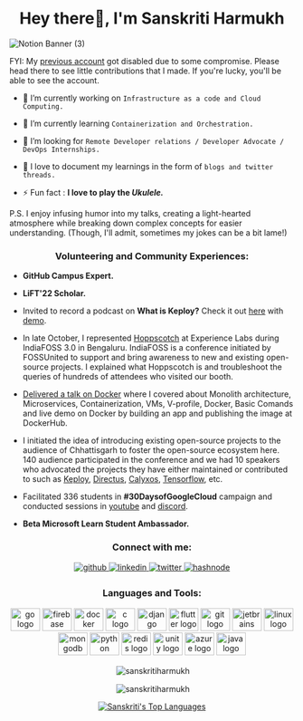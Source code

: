 
<h1 align="center">Hey there👋, I'm Sanskriti Harmukh </h1>



![Notion Banner (3)](https://github.com/Sanskriti-Harmukh/Sanskriti-Harmukh/assets/165848320/23bff20c-62d1-409f-b4ea-3e968ded0a7b)

FYI: My [previous account](https://github.com/Sanskriti-Harmukh) got disabled due to some compromise. Please head there to see little contributions that I made. If you're lucky, you'll be able to see the account.

- 🔭 I’m currently working on `Infrastructure as a code and Cloud Computing.`

- 🌱 I’m currently learning `Containerization and Orchestration.`

- 🤝 I’m looking for `Remote Developer relations / Developer Advocate / DevOps Internships.`

- 📝 I love to document my learnings in the form of `blogs and twitter threads.`

- ⚡ Fun fact : **I love to play the *Ukulele.***

P.S. I enjoy infusing humor into my talks, creating a light-hearted atmosphere while breaking down complex concepts for easier understanding. (Though, I'll admit, sometimes my jokes can be a bit lame!)



<h3 align="center">Volunteering and Community Experiences:</h3>
<p align="center">
  
- **GitHub Campus Expert.**
  
- **LiFT'22 Scholar.**
  
- Invited to record a podcast on **What is Keploy?** Check it out [here](https://youtu.be/w9Wk0PgMUmc) with [demo](https://www.youtube.com/watch?v=0stKYDXYM94).

- In late October, I represented [Hoppscotch](https://github.com/hoppscotch/hoppscotch) at Experience Labs during IndiaFOSS 3.0 in Bengaluru. IndiaFOSS is a conference initiated by FOSSUnited to support and bring awareness to new and existing open-source projects. I explained what Hoppscotch is and troubleshoot the queries of hundreds of attendees who visited our booth.

- [Delivered a talk on Docker](https://www.linkedin.com/feed/update/urn:li:activity:7050766875982520320) where I covered about Monolith architecture, Microservices, Containerization, VMs, V-profile, Docker, Basic Comands and live demo on Docker by building an app and publishing the image at DockerHub.

- I initiated the idea of introducing existing open-source projects to the audience of Chhattisgarh to foster the open-source ecosystem here. 140 audience participated in the conference and we had 10 speakers who advocated the projects they have either maintained or contributed to such as [Keploy](https://github.com/keploy/keploy), [Directus](https://github.com/directus/directus), [Calyxos](https://github.com/CalyxOS/calyxos), [Tensorflow](https://github.com/tensorflow/tensorflow), etc.

- Facilitated 336 students in **#30DaysofGoogleCloud** campaign and conducted sessions in [youtube](https://youtu.be/bmtzwh6JuPQ) and [discord](https://discord.com/invite/MEu92PcNnP). 
  
- **Beta Microsoft Learn Student Ambassador.**
  

  


<h3 align="center">Connect with me:</h3>
<div align="center">
<a href="https://github.com/Sanskriti-Harmukh" target="_blank">
<img src=https://img.shields.io/badge/github-%2324292e.svg?&style=for-the-badge&logo=github&logoColor=white alt=github style="margin-bottom: 5px;" />
</a>
<a href="https://linkedin.com/in/sanskriti-harmukh" target="_blank">
<img src=https://img.shields.io/badge/linkedin-%231E77B5.svg?&style=for-the-badge&logo=linkedin&logoColor=white alt=linkedin style="margin-bottom: 5px;" />
</a>
<a href="https://twitter.com/Senzkriti" target="_blank">
<img src=https://img.shields.io/badge/twitter-%2300acee.svg?&style=for-the-badge&logo=twitter&logoColor=white alt=twitter style="margin-bottom: 5px;" />
</a>
<a href="https://dev.to/sanskritiharmukh" target="_blank">
<img src=https://img.shields.io/badge/dev.to-%232962FF.svg?&style=for-the-badge&logo=Dev&logoColor=white alt=hashnode style="margin-bottom: 5px;" />
</a>  
</div>  


<h3 align="center">Languages and Tools:</h3>
<div align="center">
  <img src="https://cdn.jsdelivr.net/gh/devicons/devicon/icons/go/go-original.svg" height="40" width="52" alt="go logo"  />
  <img src="https://cdn.jsdelivr.net/gh/devicons/devicon/icons/firebase/firebase-plain-wordmark.svg" height="40" width="52" alt="firebase logo"  />
  <img src="https://cdn.jsdelivr.net/gh/devicons/devicon/icons/docker/docker-plain-wordmark.svg" height="40" width="52" alt="docker logo"  />
  <img src="https://cdn.jsdelivr.net/gh/devicons/devicon/icons/c/c-original.svg" height="40" width="52" alt="c logo"  />
  <img src="https://cdn.jsdelivr.net/gh/devicons/devicon/icons/django/django-plain.svg" height="40" width="52" alt="django logo"  />
  <img src="https://cdn.jsdelivr.net/gh/devicons/devicon/icons/flutter/flutter-original.svg" height="40" width="52" alt="flutter logo"  />
  <img src="https://cdn.jsdelivr.net/gh/devicons/devicon/icons/git/git-original.svg" height="40" width="52" alt="git logo"  />
  <img src="https://cdn.jsdelivr.net/gh/devicons/devicon/icons/jetbrains/jetbrains-original.svg" height="40" width="52" alt="jetbrains logo"  />
  <img src="https://cdn.jsdelivr.net/gh/devicons/devicon/icons/linux/linux-original.svg" height="40" width="52" alt="linux logo"  />
  <img src="https://cdn.jsdelivr.net/gh/devicons/devicon/icons/mongodb/mongodb-original.svg" height="40" width="52" alt="mongodb logo"  />
  <img src="https://cdn.jsdelivr.net/gh/devicons/devicon/icons/python/python-original.svg" height="40" width="52" alt="python logo"  />
  <img src="https://cdn.jsdelivr.net/gh/devicons/devicon/icons/redis/redis-original.svg" height="40" width="52" alt="redis logo"  />
  <img src="https://cdn.jsdelivr.net/gh/devicons/devicon/icons/unity/unity-original.svg" height="40" width="52" alt="unity logo"  />
  <img src="https://cdn.jsdelivr.net/gh/devicons/devicon/icons/azure/azure-original.svg" height="40" width="52" alt="azure logo"  />
  <img src="https://cdn.jsdelivr.net/gh/devicons/devicon/icons/java/java-original.svg" height="40" width="52" alt="java logo"  />
</div>


<!--<p><img align="left" src="https://github-readme-stats.vercel.app/api/top-langs?username=sanskritiharmukh&show_icons=true&locale=en&layout=compact" alt="sanskritiharmukh" /></p>-->

<p align="center">&nbsp;<img align="center" src="https://github-readme-stats.vercel.app/api?username=Sanskriti-Harmukh&theme=prussian&show_icons=true&hide_border=true&count_private=false" alt="sanskritiharmukh" /></p>
<p align="center">&nbsp;<img align="center" src="https://github-readme-streak-stats.herokuapp.com?user=Sanskriti-Harmukh&theme=prussian" alt="sanskritiharmukh" /></p>
<p align="center"><a href="https://github.com/SanskritiHarmukh/github-readme-stats"><img alt="Sanskriti's Top Languages" src="https://github-readme-stats.vercel.app/api/top-langs/?username=Sanskriti-Harmukh&theme=prussian&show_icons=true&hide_border=true&layout=compact" alt="sanskritiharmukh" /></a>


